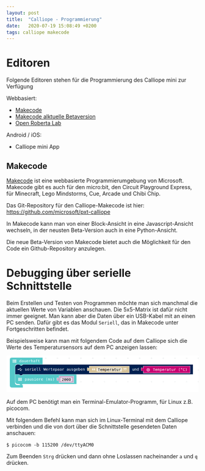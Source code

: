 ```yaml
---
layout: post
title:  "Calliope - Programmierung"
date:   2020-07-19 15:08:49 +0200
tags: calliope makecode 
---
```


# Editoren

Folgende Editoren stehen für die Programmierung des Calliope mini zur Verfügung

Webbasiert:
* [Makecode](https://makecode.calliope.cc/)
* [Makecode alktuelle Betaversion](https://makecode.calliope.cc/beta#editor)
* [Open Roberta Lab](https://lab.open-roberta.org/)

Android / iOS:
* Calliope mini App

## Makecode

[Makecode](https://makecode.microbit.org/) ist eine webbasierte Programmierumgebung von Microsoft. Makecode gibt es auch für den micro:bit, den Circuit Playground Express, für Minecraft, Lego Mindstorms, Cue, Arcade und Chibi Chip.

Das Git-Repository für den Calliope-Makecode ist hier:
https://github.com/microsoft/pxt-calliope

In Makecode kann man von einer Block-Ansicht in eine Javascript-Ansicht wechseln, in der neusten Beta-Version auch in eine Python-Ansicht.

Die neue Beta-Version von Makecode bietet auch die Möglichkeit für den Code ein Github-Repository anzulegen.

# Debugging über serielle Schnittstelle

Beim Erstellen und Testen von Programmen möchte man sich manchmal die aktuellen Werte von Variablen anschauen. Die 5x5-Matrix ist dafür nicht immer geeignet. Man kann aber die Daten über ein USB-Kabel mit an einen PC senden. Dafür gibt es das Modul `Seriell`, das in Makecode unter Fortgeschritten befindet. 

Beispielsweise kann man mit folgendem Code auf dem Calliope sich die Werte des Temperatursensors auf dem PC anzeigen lassen:


![Serielle Schnittstelle](/images/makecode_serial_demo.png) 

Auf dem PC benötigt man ein Terminal-Emulator-Programm, für Linux z.B. picocom.

Mit folgendem Befehl kann man sich im Linux-Terminal mit dem Calliope verbinden und die von dort über die Schnittstelle gesendeten Daten anschauen:
```
$ picocom -b 115200 /dev/ttyACM0
```

Zum Beenden `Strg` drücken und dann ohne Loslassen nacheinander `a` und `q` drücken.
